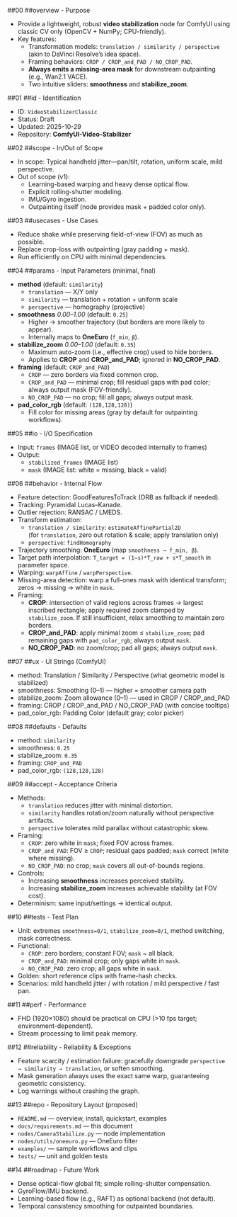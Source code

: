 ##00 ##overview - Purpose
- Provide a lightweight, robust **video stabilization** node for ComfyUI using classic CV only (OpenCV + NumPy; CPU-friendly).
- Key features:
  - Transformation models: `translation / similarity / perspective` (akin to DaVinci Resolve’s idea space).
  - Framing behaviors: `CROP / CROP_and_PAD / NO_CROP_PAD`.
  - **Always emits a missing-area mask** for downstream outpainting (e.g., Wan2.1 VACE).
  - Two intuitive sliders: **smoothness** and **stabilize_zoom**.

##01 ##id - Identification
- ID: `VideoStabilizerClassic`
- Status: Draft
- Updated: 2025-10-29
- Repository: **ComfyUI-Video-Stabilizer**

##02 ##scope - In/Out of Scope
- In scope: Typical handheld jitter—pan/tilt, rotation, uniform scale, mild perspective.
- Out of scope (v1):
  - Learning-based warping and heavy dense optical flow.
  - Explicit rolling-shutter modeling.
  - IMU/Gyro ingestion.
  - Outpainting itself (node provides mask + padded color only).

##03 ##usecases - Use Cases
- Reduce shake while preserving field-of-view (FOV) as much as possible.
- Replace crop-loss with outpainting (gray padding + mask).
- Run efficiently on CPU with minimal dependencies.

##04 ##params - Input Parameters (minimal, final)
- **method** (default: `similarity`)
  - `translation` — X/Y only
  - `similarity` — translation + rotation + uniform scale
  - `perspective` — homography (projective)
- **smoothness** *0.00–1.00* (default: `0.25`)
  - Higher → smoother trajectory (but borders are more likely to appear).
  - Internally maps to **OneEuro** (`f_min`, `β`).
- **stabilize_zoom** *0.00–1.00* (default: `0.35`)
  - Maximum auto-zoom (i.e., effective crop) used to hide borders.
  - Applies to **CROP** and **CROP_and_PAD**; ignored in **NO_CROP_PAD**.
- **framing** (default: `CROP_and_PAD`)
  - `CROP` — zero borders via fixed common crop.
  - `CROP_and_PAD` — minimal crop; fill residual gaps with pad color; always output mask (FOV-friendly).
  - `NO_CROP_PAD` — no crop; fill all gaps; always output mask.
- **pad_color_rgb** (default: `(128,128,128)`)
  - Fill color for missing areas (gray by default for outpainting workflows).

##05 ##io - I/O Specification
- Input: `frames` (IMAGE list, or VIDEO decoded internally to frames)
- Output:
  - `stabilized_frames` (IMAGE list)
  - `mask` (IMAGE list: white = missing, black = valid)  <!-- renamed per instruction -->

##06 ##behavior - Internal Flow
- Feature detection: GoodFeaturesToTrack (ORB as fallback if needed).
- Tracking: Pyramidal Lucas–Kanade.
- Outlier rejection: RANSAC / LMEDS.
- Transform estimation:
  - `translation / similarity`: `estimateAffinePartial2D`  
    (for `translation`, zero out rotation & scale; apply translation only)
  - `perspective`: `findHomography`
- Trajectory smoothing: **OneEuro** (map `smoothness → f_min, β`).
- Target path interpolation: `T_target = (1–s)*T_raw + s*T_smooth` in parameter space.
- Warping: `warpAffine` / `warpPerspective`.
- Missing-area detection: warp a full-ones mask with identical transform; zeros → missing → white in `mask`.
- Framing:
  - **CROP**: intersection of valid regions across frames → largest inscribed rectangle; apply required zoom clamped by `stabilize_zoom`. If still insufficient, relax smoothing to maintain zero borders.
  - **CROP_and_PAD**: apply minimal zoom ≤ `stabilize_zoom`; pad remaining gaps with `pad_color_rgb`; always output `mask`.
  - **NO_CROP_PAD**: no zoom/crop; pad all gaps; always output `mask`.

##07 ##ux - UI Strings (ComfyUI)
- method: Translation / Similarity / Perspective (what geometric model is stabilized)
- smoothness: Smoothing (0–1) — higher = smoother camera path
- stabilize_zoom: Zoom allowance (0–1) — used in CROP / CROP_and_PAD
- framing: CROP / CROP_and_PAD / NO_CROP_PAD (with concise tooltips)
- pad_color_rgb: Padding Color (default gray; color picker)

##08 ##defaults - Defaults
- method: `similarity`
- smoothness: `0.25`
- stabilize_zoom: `0.35`
- framing: `CROP_and_PAD`
- pad_color_rgb: `(128,128,128)`

##09 ##accept - Acceptance Criteria
- Methods:
  - `translation` reduces jitter with minimal distortion.
  - `similarity` handles rotation/zoom naturally without perspective artifacts.
  - `perspective` tolerates mild parallax without catastrophic skew.
- Framing:
  - `CROP`: zero white in `mask`; fixed FOV across frames.
  - `CROP_and_PAD`: FOV ≥ `CROP`; residual gaps padded; `mask` correct (white where missing).
  - `NO_CROP_PAD`: no crop; `mask` covers all out-of-bounds regions.
- Controls:
  - Increasing **smoothness** increases perceived stability.
  - Increasing **stabilize_zoom** increases achievable stability (at FOV cost).
- Determinism: same input/settings → identical output.

##10 ##tests - Test Plan
- Unit: extremes `smoothness=0/1`, `stabilize_zoom=0/1`, method switching, mask correctness.
- Functional:
  - `CROP`: zero borders; constant FOV; `mask` ~ all black.
  - `CROP_and_PAD`: minimal crop; only gaps white in `mask`.
  - `NO_CROP_PAD`: zero crop; all gaps white in `mask`.
- Golden: short reference clips with frame-hash checks.
- Scenarios: mild handheld jitter / with rotation / mild perspective / fast pan.

##11 ##perf - Performance
- FHD (1920×1080) should be practical on CPU (>10 fps target; environment-dependent).
- Stream processing to limit peak memory.

##12 ##reliability - Reliability & Exceptions
- Feature scarcity / estimation failure: gracefully downgrade `perspective → similarity → translation`, or soften smoothing.
- Mask generation always uses the exact same warp, guaranteeing geometric consistency.
- Log warnings without crashing the graph.

##13 ##repo - Repository Layout (proposed)
- `README.md` — overview, install, quickstart, examples
- `docs/requirements.md` — this document
- `nodes/CameraStabilize.py` — node implementation
- `nodes/utils/oneeuro.py` — OneEuro filter
- `examples/` — sample workflows and clips
- `tests/` — unit and golden tests

##14 ##roadmap - Future Work
- Dense optical-flow global fit; simple rolling-shutter compensation.
- GyroFlow/IMU backend.
- Learning-based flow (e.g., RAFT) as optional backend (not default).
- Temporal consistency smoothing for outpainted boundaries.
